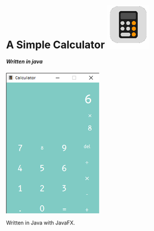 # A Simple Calculator ![plot](./app_icon.png)

##### *Written in java* 

![plot](./view.png)

Written in Java with JavaFX.